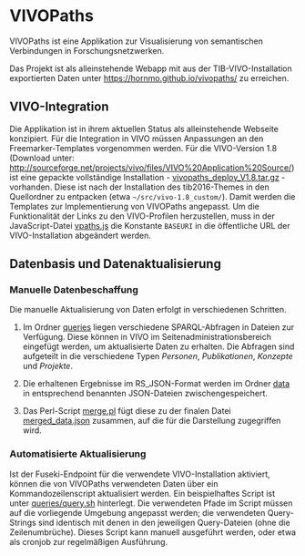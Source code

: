 # VIVOPaths

VIVOPaths ist eine Applikation zur Visualisierung von semantischen Verbindungen in Forschungsnetzwerken.

Das Projekt ist als alleinstehende Webapp mit aus der TIB-VIVO-Installation exportierten Daten unter https://hornmo.github.io/vivopaths/ zu erreichen.

## VIVO-Integration

Die Applikation ist in ihrem aktuellen Status als alleinstehende Webseite konzipiert. Für die Integration in VIVO müssen Anpassungen an den Freemarker-Templates vorgenommen werden. Für die VIVO-Version 1.8 (Download unter: http://sourceforge.net/projects/vivo/files/VIVO%20Application%20Source/) ist eine gepackte vollständige Installation - [vivopaths_deploy_V1.8.tar.gz](vivopaths_deploy_V1.8.tar.gz) - vorhanden. Diese ist nach der Installation des tib2016-Themes in den Quellordner zu entpacken (etwa `~/src/vivo-1.8_custom/`). Damit werden die Templates zur Implementierung von VIVOPaths angepasst. Um die Funktionalität der Links zu den VIVO-Profilen herzustellen, muss in der JavaScript-Datei [vpaths.js](vpaths.js) die Konstante `BASEURI` in die öffentliche URL der VIVO-Installation abgeändert werden.

## Datenbasis und Datenaktualisierung

### Manuelle Datenbeschaffung

Die manuelle Aktualisierung von Daten erfolgt in verschiedenen Schritten.

1. Im Ordner [queries](queries) liegen verschiedene SPARQL-Abfragen in Dateien zur Verfügung. Diese können in VIVO im Seitenadministrationsbereich eingefügt werden, um aktualisierte Daten zu erhalten. Die Abfragen sind aufgeteilt in die verschiedene Typen *Personen*, *Publikationen*, *Konzepte* und *Projekte*. 

2. Die erhaltenen Ergebnisse im RS_JSON-Format werden im Ordner [data](data) in entsprechend benannten JSON-Dateien zwischengespeichert.

3. Das Perl-Script [merge.pl](data/merge.pl) fügt diese zu der finalen Datei [merged_data.json](data/merged_data.json) zusammen, auf die für die Darstellung zugegriffen wird.

### Automatisierte Aktualisierung

Ist der Fuseki-Endpoint für die verwendete VIVO-Installation aktiviert, können die von VIVOPaths verwendeten Daten über ein Kommandozeilenscript aktualisiert werden. Ein beispielhaftes Script ist unter [queries/query.sh](queries/query.sh) hinterlegt. Die verwendeten Pfade im Script müssen auf die vorliegende Umgebung angepasst werden; die verwendeten Query-Strings sind identisch mit denen in den jeweiligen Query-Dateien (ohne die Zeilenumbrüche). Dieses Script kann manuell ausgeführt werden, oder etwa als cronjob zur regelmäßigen Ausführung.
